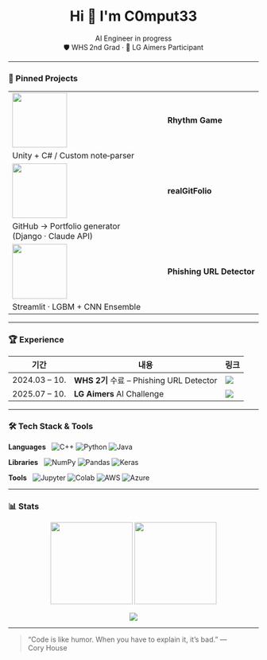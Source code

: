 <h1 align="center">Hi 👋 I'm C0mput33 <span style="color:#ff9100"></span></h1>
<p align="center">
  AI Engineer in progress <br>
  🛡 WHS 2nd Grad · 🥇 LG Aimers Participant
</p>


---

### 🚀 Pinned Projects
| | |
| :-- | :-- |
| <img src="https://github.com/C0mput33/RhythmGame/raw/main/demo.gif" height="110"/> | **Rhythm Game**  
Unity + C# / Custom note‑parser |
| <img src="https://github.com/KWCapstoneGitFolio/realGitFolio/raw/main/content/demo_portfolio.gif" height="110"/> | **realGitFolio**  
GitHub → Portfolio generator (Django · Claude API) |
| <img src="https://raw.githubusercontent.com/C0mput33/whs-phishing-detector/main/assets/demo.gif" height="110"/> | **Phishing URL Detector**  
Streamlit · LGBM + CNN Ensemble |


---

### 🏆 Experience

| 기간 | 내용 | 링크 |
| ---- | ---- | ---- |
| 2024.03 – 10. | **WHS 2기** 수료 – Phishing URL Detector | <a href="https://c0mput33.github.io/whs-cert"><img src="https://img.shields.io/badge/https://whitehatschool.kr/home/kor/M459864420/contents.do?-PDF-blueviolet?style=flat-square"/></a> |
| 2025.07 – 10. | **LG Aimers** AI Challenge | <a href="https://c0mput33.github.io/lg‑aimers"><img src="https://img.shields.io/badge/LG_Aimers-PDF-critical?style=flat-square"/></a> |

---

### 🛠 Tech Stack & Tools

**Languages**   ![C++](https://img.shields.io/badge/C%2B%2B-00599C?logo=c%2B%2B&logoColor=white) ![Python](https://img.shields.io/badge/Python-3776AB?logo=python&logoColor=white) ![Java](https://img.shields.io/badge/Java-007396?logo=java&logoColor=white)

**Libraries**   ![NumPy](https://img.shields.io/badge/NumPy-013243?logo=numpy&logoColor=white) ![Pandas](https://img.shields.io/badge/Pandas-150458?logo=pandas&logoColor=white) ![Keras](https://img.shields.io/badge/Keras-D00000?logo=keras&logoColor=white)

**Tools**   ![Jupyter](https://img.shields.io/badge/Jupyter-F37626?logo=jupyter&logoColor=white) ![Colab](https://img.shields.io/badge/Colab-F9AB00?logo=googlecolab&logoColor=white) ![AWS](https://img.shields.io/badge/AWS-232F3E?logo=amazonaws&logoColor=white) ![Azure](https://img.shields.io/badge/Azure-0078D4?logo=microsoftazure&logoColor=white)

---

### 📊 Stats
<p align="center">
  <img src="https://github-readme-stats.vercel.app/api?username=C0mput33&show_icons=true&theme=tokyonight&count_private=true" height="165"/>
  <img src="https://github-readme-stats.vercel.app/api/top-langs/?username=C0mput33&layout=compact&theme=tokyonight" height="165"/>
</p>
<p align="center">
  <img src="https://komarev.com/ghpvc/?username=C0mput33&style=flat-square"/>
</p>

---

> “Code is like humor. When you have to explain it, it’s bad.” — Cory House
